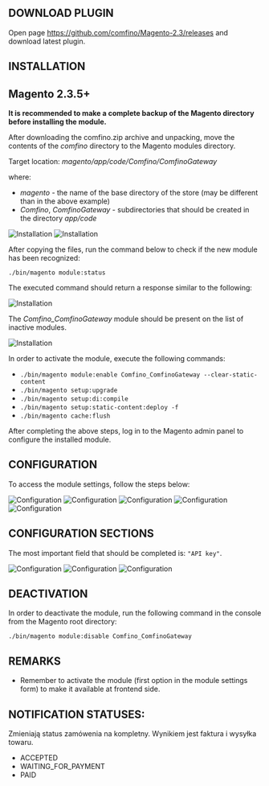 ## DOWNLOAD PLUGIN

Open page https://github.com/comfino/Magento-2.3/releases and download latest plugin.

## INSTALLATION

Magento 2.3.5+
-------

**It is recommended to make a complete backup of the Magento directory before installing the module.**

After downloading the comfino.zip archive and unpacking, move the contents of the *comfino* directory to the Magento modules directory.

Target location: *magento/app/code/Comfino/ComfinoGateway*

where:

* *magento* - the name of the base directory of the store (may be different than in the above example)
* *Comfino*, *ComfinoGateway* - subdirectories that should be created in the directory *app/code*

![Installation](images/dir_structure1.png "Installation")
![Installation](images/dir_structure2.png "Installation")

After copying the files, run the command below to check if the new module has been recognized:

`./bin/magento module:status`

The executed command should return a response similar to the following:

![Installation](images/magento_console1.png "Installation")

The *Comfino_ComfinoGateway* module should be present on the list of inactive modules.

![Installation](images/magento_console2.png "Installation")

In order to activate the module, execute the following commands:

* `./bin/magento module:enable Comfino_ComfinoGateway --clear-static-content`
* `./bin/magento setup:upgrade`
* `./bin/magento setup:di:compile`
* `./bin/magento setup:static-content:deploy -f`
* `./bin/magento cache:flush`

After completing the above steps, log in to the Magento admin panel to configure the installed module.

## CONFIGURATION

To access the module settings, follow the steps below:

![Configuration](images/en/menu1.png "Configuration")
![Configuration](images/en/menu2.png "Configuration")
![Configuration](images/en/menu3.png "Configuration")
![Configuration](images/en/menu4.png "Configuration")
![Configuration](images/en/mod_config1.png "Configuration")

## CONFIGURATION SECTIONS

The most important field that should be completed is: `"API key"`.

![Configuration](images/en/mod_config2.png "Configuration")
![Configuration](images/en/mod_config3.png "Configuration")
![Configuration](images/en/mod_config4.png "Configuration")

## DEACTIVATION

In order to deactivate the module, run the following command in the console from the Magento root directory:

`./bin/magento module:disable Comfino_ComfinoGateway`

## REMARKS

* Remember to activate the module (first option in the module settings form) to make it available at frontend side.

## NOTIFICATION STATUSES:

Zmieniają status zamówenia na kompletny. Wynikiem jest faktura i wysyłka towaru.

* ACCEPTED
* WAITING_FOR_PAYMENT
* PAID
